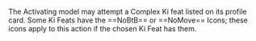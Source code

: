 The Activating model may attempt a Complex Ki feat listed on its profile card.
Some Ki Feats have the ==NoBtB== or ==NoMove== Icons; these icons apply to this action if the chosen Ki Feat has them.